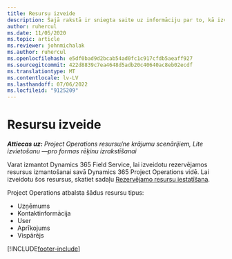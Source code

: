 ```yaml
---
title: Resursu izveide
description: Šajā rakstā ir sniegta saite uz informāciju par to, kā izveidot rezervējamus resursus.
author: ruhercul
ms.date: 11/05/2020
ms.topic: article
ms.reviewer: johnmichalak
ms.author: ruhercul
ms.openlocfilehash: e5df0bad9d2bcab54ad0fc1c917cfdb5aeaff927
ms.sourcegitcommit: 422d8839c7ea4648d5adb20c40640ac8eb02ecdf
ms.translationtype: MT
ms.contentlocale: lv-LV
ms.lasthandoff: 07/06/2022
ms.locfileid: "9125209"
---
```

# <a name="create-resources"></a>Resursu izveide

_**Attiecas uz:** Project Operations resursu/ne krājumu scenārijiem, Lite izvietošanu —pro formas rēķinu izrakstīšanai_

Varat izmantot Dynamics 365 Field Service, lai izveidotu rezervējamos resursus izmantošanai savā Dynamics 365 Project Operations vidē. Lai izveidotu šos resursus, skatiet sadaļu [Rezervējamo resursu iestatīšana](/dynamics365/field-service/set-up-bookable-resources).

Project Operations atbalsta šādus resursu tipus:
- Uzņēmums
- Kontaktinformācija
- User
- Aprīkojums
- Vispārējs


[!INCLUDE[footer-include](../includes/footer-banner.md)]
